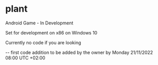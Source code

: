 # plant
Android Game - In Development

Set for development on x86 on Windows 10

Currently no code if you are looking

-- first code addition to be added by the owner by Monday 21/11/2022 08:00 UTC +02:00
